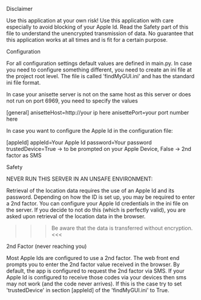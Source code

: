
Disclaimer

Use this application at your own risk! Use this application with care especially to avoid blocking of your Apple Id. 
Read the Safety part of this file to understand the unencrypted transmission of data. No guarantee that this application
works at all times and is fit for a certain purpose.


Configuration

For all configuration settings default values are defined in main.py. In case you need to configure something different, 
you need to create an ini file at the project root level. The file is called 'findMyGUI.ini' and has the standard
ini file format. 

In case your anisette server is not on the same host as this server or does not run on port 6969, you need to specify 
the values

[general]
anisetteHost=http://your ip here
anisettePort=your port number here

In case you want to configure the Apple Id in the configuration file:

[appleId]
appleId=Your Apple Id
password=Your password
trustedDevice=True -> to be prompted on your Apple Device, False -> 2nd factor as SMS
        

Safety

NEVER RUN THIS SERVER IN AN UNSAFE ENVIRONMENT:

Retrieval of the location data requires the use of an Apple Id and its password. Depending on how the ID is set up, you
may be required to enter a 2nd factor. You can configure your Apple Id credentials in the ini file on the server. If you 
decide to not do this (which is perfectly valid), you are asked upon retrieval of the location data in the browser. 

>>> Be aware that the data is transferred without encryption. <<<

2nd Factor (never reaching you)

Most Apple Ids are configured to use a 2nd factor. The web front end prompts you to enter the 2nd factor value received 
in the browser. By default, the app is configured to request the 2nd factor via SMS. If your Apple Id is configured to
receive those codes via your devices then sms may not work (and the code never arrives). If this is the case try to set
'trustedDevice' in section [appleId] of the 'findMyGUI.ini' to True. 